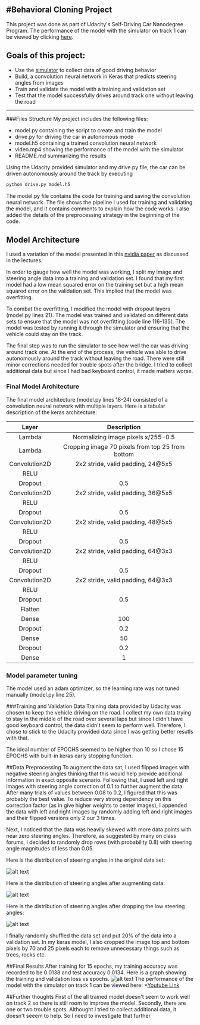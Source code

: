 #**Behavioral Cloning Project** 
---
This project was done as part of Udacity's Self-Driving Car Nanodegree Program. The performance of the model with the simulator on track 1 can be viewed by clicking [here](https://youtu.be/TPQnPLXNaVM).


[//]: # (Image References)

[image1]: ./steering_angles_original.png "Angles distribution in original data"
[image2]: ./steering_angles_after_augmentation.png "Distribution after augmenting"
[image3]: ./steering_after_dropping_low_angles.png "Distribution after randomly dropping low steering angles"
[image4]: ./loss.png "Training and Validation Losses with Epocs"

## Goals of this project:
* Use the [simulator](https://github.com/udacity/self-driving-car-sim) to collect data of good driving behavior
* Build, a convolution neural network in Keras that predicts steering angles from images
* Train and validate the model with a training and validation set
* Test that the model successfully drives around track one without leaving the road

---
###Files Structure
My project includes the following files:
* model.py containing the script to create and train the model
* drive.py for driving the car in autonomous mode
* model.h5 containing a trained convolution neural network 
* video.mp4 showing the performance of the model with the simulator 
* README.md summarizing the results

Using the Udacity provided simulator and my drive.py file, the car can be driven autonomously around the track by executing 
```sh
python drive.py model.h5
```

The model.py file contains the code for training and saving the convolution neural network. The file shows the pipeline I used for training and validating the model, and it contains comments to explain how the code works. I also added the details of the preprocessing strategy in the beginning of the code.

## Model Architecture
I used a variation of the model presented in this [nvidia paper](
http://images.nvidia.com/content/tegra/automotive/images/2016/solutions/pdf/end-to-end-dl-using-px.pdf) as discussed in the lectures.

In order to gauge how well the model was working, I split my image and steering angle data into a training and validation set. I found that my first model had a low mean squared error on the training set but a high mean squared error on the validation set. This implied that the model was overfitting. 

To combat the overfitting, I modified the model with dropout layers (model.py lines 21). The model was trained and validated on different data sets to ensure that the model was not overfitting (code line 116-135). The model was tested by running it through the simulator and ensuring that the vehicle could stay on the track.

The final step was to run the simulator to see how well the car was driving around track one. At the end of the process, the vehicle was able to drive autonomously around the track without leaving the road. There were still minor corrections needed for trouble spots after the bridge. I tried to collect additional data but since I had bad keyboard control, it made matters worse.

### Final Model Architecture

The final model architecture (model.py lines 18-24) consisted of a convolution neural network with multiple layers.  Here is a tabular description of the keras architecture:

| Layer                 |     Description                               | 
|:---------------------:|:---------------------------------------------:| 
| Lambda                | Normalizing image pixels x/255-0.5            | 
| Lambda                | Cropping image 70 pixels from top 25 from bottom| 
| Convolution2D         | 2x2 stride, valid padding, 24@5x5             |
| RELU                  |                                               |
| Dropout               | 0.5                                           |
| Convolution2D         | 2x2 stride, valid padding, 36@5x5             |
| RELU                  |                                               |
| Dropout               | 0.5                                           |
| Convolution2D         | 2x2 stride, valid padding, 48@5x5             |
| RELU                  |                                               |
| Dropout               | 0.5                                           |
| Convolution2D         | 2x2 stride, valid padding, 64@3x3             |
| RELU                  |                                               |
| Dropout               | 0.5                                           |
| Convolution2D         | 2x2 stride, valid padding, 64@3x3             |
| RELU                  |                                               |
| Dropout               | 0.5                                           |
| Flatten               |                                               |
| Dense                 |100                                            |
| Dropout               | 0.2                                           |
| Dense                 |50                                             |
| Dropout               | 0.2                                           |
| Dense                 |1                                              |

### Model parameter tuning
The model used an adam optimizer, so the learning rate was not tuned manually (model.py line 25). 

###Training and Validation Data
Training data provided by Udacity was chosen to keep the vehicle driving on the road. I collect my own data trying to stay in the middle of the road over several laps but since I didn't have good keyboard control, the data didn't seem to perform well. Therefore, I chose to stick to the Udacity provided data since I was getting better resutls with that. 

The ideal number of EPOCHS seemed to be higher than 10 so I chose 15 EPOCHS with built-in keras early stopping function. 

##Data Preprocessing
To augment the data sat, I used flipped images with negative steering angles thinking that this would help provide additional information in exact opposite scenario. Following that, I used left and right images with steering angle correction of 0.1 to further augment the data. After many trials of values between 0.08 to 0.2, I figured that this was probably the best value. To reduce very strong dependency on this correction factor (as in give higher weights to center images), I appended the data with left and right images by randomly adding left and right images and their flipped versions only 2 our 3 times. 

Next, I noticed that the data was heavily skewed with more data points with near zero steering angles. Therefore, as suggested by many on class forums, I decided to randomly drop rows (with probability 0.8) with steering angle magnitudes of less than 0.05. 

Here is the distribution of steering angles in the original data set:

![alt text][image1]

Here is the distribution of steering angles after augmenting data:

![alt text][image2]

Here is the distribution of steering angles after dropping the low steering angles:

![alt text][image3]

I finally randomly shuffled the data set and put 20% of the data into a validation set. In my keras model, I also cropped the image top and bottom pixels by 70 and 25 pixels each to remove unnecessary things such as trees, rocks etc.

##Final Results
After training for 15 epochs, my training accuracy was recorded to be 0.0138 and test accuracy 0.0134. Here is a graph showing the training and validation loss vs epochs.
![alt text][image4]
The performance of the model with the simulator on track 1 can be viewed here:
*[Youtube Link](https://youtu.be/TPQnPLXNaVM)

##Further thoughts
First of the all trained model doesn't seem to work well on track 2 so there is still room to improve the model. Secondly, there are one or two trouble spots. Althought I tried to collect additional data, it doesn't seeem to help. So I need to investigate that further